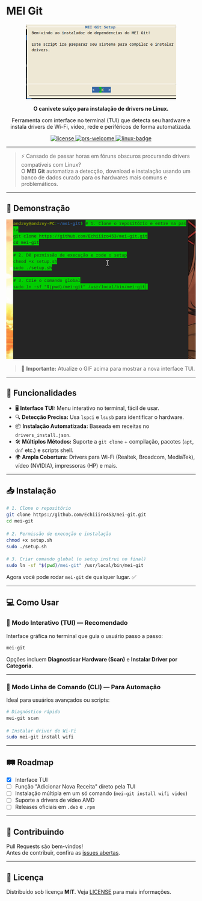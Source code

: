 # MEI Git

<div align="center">
  <p>
    <a href="https://github.com/Echiiiro453/mei-git"><img src="./assets/logo.png" width="400" alt="mei-git-logo" /></a>
  </p>
  <p><b>O canivete suíço para instalação de drivers no Linux.</b></p>
  <p>Ferramenta com interface no terminal (TUI) que detecta seu hardware e instala drivers de Wi-Fi, vídeo, rede e periféricos de forma automatizada.</p>
  <p>
    <a href="https://github.com/Echiiiro453/mei-git/blob/main/LICENSE">
      <img src="https://img.shields.io/badge/license-MIT-blue.svg" alt="license" />
    </a>
    <a href="#">
      <img src="https://img.shields.io/badge/PRs-welcome-brightgreen.svg" alt="prs-welcome" />
    </a>
    <a href="#">
      <img src="https://img.shields.io/badge/Linux-FCC624?style=flat&logo=linux&logoColor=black" alt="linux-badge" />
    </a>
  </p>
</div>

---

> ⚡ Cansado de passar horas em fóruns obscuros procurando drivers compatíveis com Linux?  
> O **MEI Git** automatiza a detecção, download e instalação usando um banco de dados curado para os hardwares mais comuns e problemáticos.

---

## 🎥 Demonstração

![Demonstração do MEI Git em ação](./assets/demonstracao.gif)

> 🔔 **Importante:** Atualize o GIF acima para mostrar a nova interface TUI.

---

## 🚀 Funcionalidades

- 🖥️ **Interface TUI:** Menu interativo no terminal, fácil de usar.
- 🔍 **Detecção Precisa:** Usa `lspci` e `lsusb` para identificar o hardware.
- 📦 **Instalação Automatizada:** Baseada em receitas no `drivers_install.json`.
- 🛠️ **Múltiplos Métodos:** Suporte a `git clone` + compilação, pacotes (`apt`, `dnf` etc.) e scripts shell.
- 🌍 **Ampla Cobertura:** Drivers para Wi-Fi (Realtek, Broadcom, MediaTek), vídeo (NVIDIA), impressoras (HP) e mais.

---

## 📥 Instalação

```bash
# 1. Clone o repositório
git clone https://github.com/Echiiiro453/mei-git.git
cd mei-git

# 2. Permissão de execução e instalação
chmod +x setup.sh
sudo ./setup.sh

# 3. Criar comando global (o setup instrui no final)
sudo ln -sf "$(pwd)/mei-git" /usr/local/bin/mei-git
```

Agora você pode rodar `mei-git` de qualquer lugar. ✅

---

## 💻 Como Usar

### 🔹 Modo Interativo (TUI) — Recomendado
Interface gráfica no terminal que guia o usuário passo a passo:

```bash
mei-git
```

Opções incluem **Diagnosticar Hardware (Scan)** e **Instalar Driver por Categoria**.

---

### 🔹 Modo Linha de Comando (CLI) — Para Automação
Ideal para usuários avançados ou scripts:

```bash
# Diagnóstico rápido
mei-git scan

# Instalar driver de Wi-Fi
sudo mei-git install wifi
```

---

## 🛤️ Roadmap

- [x] Interface TUI
- [ ] Função "Adicionar Nova Receita" direto pela TUI
- [ ] Instalação múltipla em um só comando (`mei-git install wifi video`)
- [ ] Suporte a drivers de vídeo AMD
- [ ] Releases oficiais em `.deb` e `.rpm`

---

## 🤝 Contribuindo

Pull Requests são bem-vindos!  
Antes de contribuir, confira as [issues abertas](https://github.com/Echiiiro453/mei-git/issues).

---

## 📜 Licença

Distribuído sob licença **MIT**. Veja [LICENSE](./LICENSE) para mais informações.
